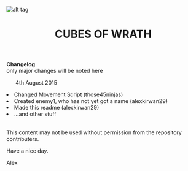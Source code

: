 <style>
#title {
	text-align: center;
}

</style>
![alt tag](http://i.imgur.com/I6QL4Uk.png)
<br>
<div id="title"><h1>CUBES OF WRATH</h1></div>
<br>
<br>
<b>Changelog</b><br>
only major changes will be noted here<br>
<ul>4th August 2015</ul>
<li>Changed Movement Script (those45ninjas)</li>
<li>Created enemy1, who has not yet got a name (alexkirwan29)</li>
<li>Made this readme (alexkirwan29)</li>
<li>...and other stuff</li><br>

This content may not be used without permission from the repository contributers.<br>

Have a nice day.

Alex


	
